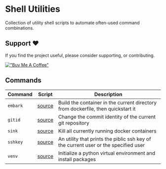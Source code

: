 # Shell Utilities

Collection of utility shell scripts to automate often-used command combinations.

## Support ❤️

If you find the project useful, please consider supporting, or contributing.

[!["Buy Me A Coffee"](https://www.buymeacoffee.com/assets/img/custom_images/orange_img.png)](https://www.buymeacoffee.com/dubniczky)

## Commands

|Command|Script|Description|
|---|---|---|
|`embark`|[source](./scripts/embark)|Build the container in the current directory from dockerfile, then quickstart it|
|`gitid`|[source](./scripts/gitid)|Change the commit identity of the current git repository|
|`sink`|[source](./scripts/sink)|Kill all currently running docker containers|
|`sshkey`|[source](./scripts/sshkey)|An utility that prints the piblic ssh key of the current user or the specified user|
|`venv`|[source](./scripts/venv)|Initialize a python virtual environment and install packages|
